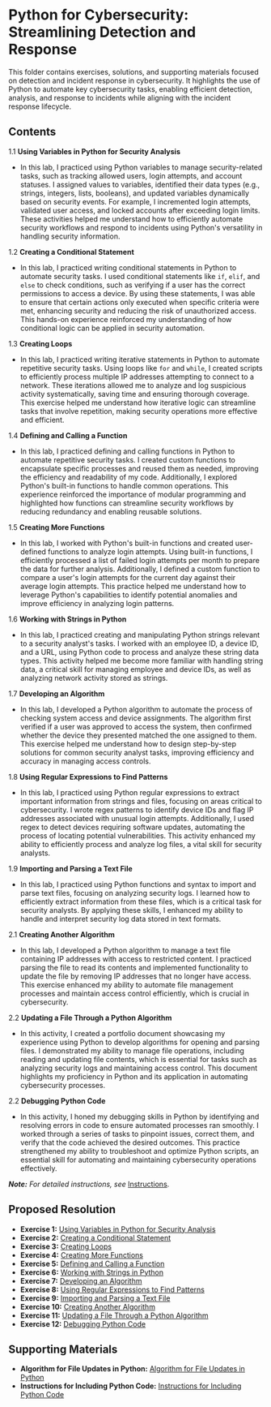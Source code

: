# Python for Cybersecurity: Streamlining Detection and Response

This folder contains exercises, solutions, and supporting materials focused on detection and incident response in cybersecurity. It highlights the use of Python to automate key cybersecurity tasks, enabling efficient detection, analysis, and response to incidents while aligning with the incident response lifecycle.

## Contents
1.1  **Using Variables in Python for Security Analysis** 
- In this lab, I practiced using Python variables to manage security-related tasks, such as tracking allowed users, login attempts, and account statuses. I assigned values to variables, identified their data types (e.g., strings, integers, lists, booleans), and updated variables dynamically based on security events. For example, I incremented login attempts, validated user access, and locked accounts after exceeding login limits. These activities helped me understand how to efficiently automate security workflows and respond to incidents using Python's versatility in handling security information.

1.2  **Creating a Conditional Statement** 
- In this lab, I practiced writing conditional statements in Python to automate security tasks. I used conditional statements like `if`, `elif`, and `else` to check conditions, such as verifying if a user has the correct permissions to access a device. By using these statements, I was able to ensure that certain actions only executed when specific criteria were met, enhancing security and reducing the risk of unauthorized access. This hands-on experience reinforced my understanding of how conditional logic can be applied in security automation.

1.3  **Creating Loops** 
- In this lab, I practiced writing iterative statements in Python to automate repetitive security tasks. Using loops like `for` and `while`, I created scripts to efficiently process multiple IP addresses attempting to connect to a network. These iterations allowed me to analyze and log suspicious activity systematically, saving time and ensuring thorough coverage. This exercise helped me understand how iterative logic can streamline tasks that involve repetition, making security operations more effective and efficient.

1.4  **Defining and Calling a Function** 
- In this lab, I practiced defining and calling functions in Python to automate repetitive security tasks. I created custom functions to encapsulate specific processes and reused them as needed, improving the efficiency and readability of my code. Additionally, I explored Python's built-in functions to handle common operations. This experience reinforced the importance of modular programming and highlighted how functions can streamline security workflows by reducing redundancy and enabling reusable solutions.

1.5  **Creating More Functions** 
- In this lab, I worked with Python's built-in functions and created user-defined functions to analyze login attempts. Using built-in functions, I efficiently processed a list of failed login attempts per month to prepare the data for further analysis. Additionally, I defined a custom function to compare a user's login attempts for the current day against their average login attempts. This practice helped me understand how to leverage Python's capabilities to identify potential anomalies and improve efficiency in analyzing login patterns.

1.6  **Working with Strings in Python** 
- In this lab, I practiced creating and manipulating Python strings relevant to a security analyst's tasks. I worked with an employee ID, a device ID, and a URL, using Python code to process and analyze these string data types. This activity helped me become more familiar with handling string data, a critical skill for managing employee and device IDs, as well as analyzing network activity stored as strings.

1.7  **Developing an Algorithm** 
- In this lab, I developed a Python algorithm to automate the process of checking system access and device assignments. The algorithm first verified if a user was approved to access the system, then confirmed whether the device they presented matched the one assigned to them. This exercise helped me understand how to design step-by-step solutions for common security analyst tasks, improving efficiency and accuracy in managing access controls.

1.8  **Using Regular Expressions to Find Patterns** 
- In this lab, I practiced using Python regular expressions to extract important information from strings and files, focusing on areas critical to cybersecurity. I wrote regex patterns to identify device IDs and flag IP addresses associated with unusual login attempts. Additionally, I used regex to detect devices requiring software updates, automating the process of locating potential vulnerabilities. This activity enhanced my ability to efficiently process and analyze log files, a vital skill for security analysts.

1.9  **Importing and Parsing a Text File** 
- In this lab, I practiced using Python functions and syntax to import and parse text files, focusing on analyzing security logs. I learned how to efficiently extract information from these files, which is a critical task for security analysts. By applying these skills, I enhanced my ability to handle and interpret security log data stored in text formats.

2.1  **Creating Another Algorithm** 
- In this lab, I developed a Python algorithm to manage a text file containing IP addresses with access to restricted content. I practiced parsing the file to read its contents and implemented functionality to update the file by removing IP addresses that no longer have access. This exercise enhanced my ability to automate file management processes and maintain access control efficiently, which is crucial in cybersecurity.

2.2  **Updating a File Through a Python Algorithm** 
- In this activity, I created a portfolio document showcasing my experience using Python to develop algorithms for opening and parsing files. I demonstrated my ability to manage file operations, including reading and updating file contents, which is essential for tasks such as analyzing security logs and maintaining access control. This document highlights my proficiency in Python and its application in automating cybersecurity processes.

2.2  **Debugging Python Code** 
- In this activity, I honed my debugging skills in Python by identifying and resolving errors in code to ensure automated processes ran smoothly. I worked through a series of tasks to pinpoint issues, correct them, and verify that the code achieved the desired outcomes. This practice strengthened my ability to troubleshoot and optimize Python scripts, an essential skill for automating and maintaining cybersecurity operations effectively.

***Note:** For detailed instructions, see* [Instructions](Instructions.md).

## Proposed Resolution
- **Exercise 1:** [Using Variables in Python for Security Analysis](https://github.com/Hugh-Kumbi/Cybersecurity-Portfolio/blob/main/VIII.%20Python%20Automation/1.1%20Using%20Variables%20in%20Python%20for%20Security%20Analysis.ipynb)
- **Exercise 2:** [Creating a Conditional Statement](https://github.com/Hugh-Kumbi/Cybersecurity-Portfolio/blob/main/VIII.%20Python%20Automation/1.2%20Create%20a%20Conditional%20Statement.ipynb)
- **Exercise 3:** [Creating Loops](https://github.com/Hugh-Kumbi/Cybersecurity-Portfolio/blob/main/VIII.%20Python%20Automation/1.3%20Create%20Loops.ipynb)
- **Exercise 4:** [Creating More Functions](https://github.com/Hugh-Kumbi/Cybersecurity-Portfolio/blob/main/VIII.%20Python%20Automation/1.4%20Creating%20More%20Functions.ipynb)
- **Exercise 5:** [Defining and Calling a Function](https://github.com/Hugh-Kumbi/Cybersecurity-Portfolio/blob/main/VIII.%20Python%20Automation/1.5%20Defining%20and%20Calling%20a%20Function.ipynb)
- **Exercise 6:** [Working with Strings in Python](https://github.com/Hugh-Kumbi/Cybersecurity-Portfolio/blob/main/VIII.%20Python%20Automation/1.6%20Working%20With%20Strings%20in%20Python.ipynb)
- **Exercise 7:** [Developing an Algorithm](https://github.com/Hugh-Kumbi/Cybersecurity-Portfolio/blob/main/VIII.%20Python%20Automation/1.7%20Developing%20an%20Algorithm.ipynb)
- **Exercise 8:** [Using Regular Expressions to Find Patterns](https://github.com/Hugh-Kumbi/Cybersecurity-Portfolio/blob/main/VIII.%20Python%20Automation/1.8%20Using%20Regular%20Expressions%20to%20Find%20Patterns.ipynb)
- **Exercise 9:** [Importing and Parsing a Text File](https://github.com/Hugh-Kumbi/Cybersecurity-Portfolio/blob/main/VIII.%20Python%20Automation/1.9%20Importing%20and%20Parsing%20a%20Text%20File.ipynb)
- **Exercise 10:** [Creating Another Algorithm](https://github.com/Hugh-Kumbi/Cybersecurity-Portfolio/blob/main/VIII.%20Python%20Automation/2.1%20Creating%20Another%20Algorithm.ipynb)
- **Exercise 11:** [Updating a File Through a Python Algorithm](https://github.com/Hugh-Kumbi/Cybersecurity-Portfolio/blob/main/VIII.%20Python%20Automation/2.2%20Updating%20a%20File%20Through%20a%20Python%20Algorithm.ipynb)
 - **Exercise 12:** [Debugging Python Code]()

## Supporting Materials
- **Algorithm for File Updates in Python:** [Algorithm for File Updates in Python](https://github.com/Hugh-Kumbi/Cybersecurity-Portfolio/blob/main/VIII.%20Python%20Automation/Algorithm%20for%20File%20Updates%20in%20Python.pdf)
- **Instructions for Including Python Code:** [Instructions for Including Python Code](https://github.com/Hugh-Kumbi/Cybersecurity-Portfolio/blob/main/VIII.%20Python%20Automation/Instructions%20for%20Including%20Python%20Code.pdf)

